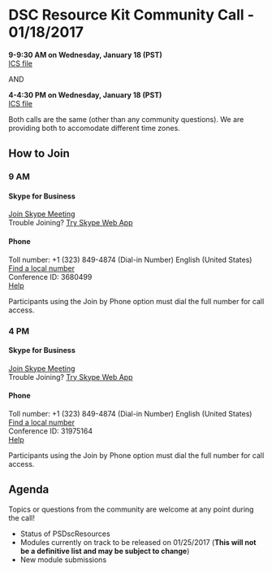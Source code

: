 # DSC Resource Kit Community Call - 01/18/2017

**9-9:30 AM on Wednesday, January 18 (PST)**  
[ICS file](https://github.com/PowerShell/DscResources/blob/master/CommunityCalls/01-18-17/CommunityCall011817(9AM).zip)

AND

**4-4:30 PM on Wednesday, January 18 (PST)**  
[ICS file](https://github.com/PowerShell/DscResources/blob/master/CommunityCalls/01-18-17/CommunityCall011817(4PM).zip)

Both calls are the same (other than any community questions).
We are providing both to accomodate different time zones.

## How to Join

### 9 AM
#### Skype for Business
[Join Skype Meeting](https://meet.lync.com/microsoft/kakeim/JRTMMBT1)  
Trouble Joining? [Try Skype Web App](https://meet.lync.com/microsoft/kakeim/JRTMMBT1?sl=1)

#### Phone
Toll number: +1 (323) 849-4874 (Dial-in Number) English (United States)  
[Find a local number](https://dialin.lync.com/microsoft.com/kakeim?id=3680499)  
Conference ID: 3680499  
[Help](http://go.microsoft.com/fwlink/?LinkId=389737)  

Participants using the Join by Phone option must dial the full number for call access. 

### 4 PM
#### Skype for Business
[Join Skype Meeting](https://meet.lync.com/microsoft/kakeim/79BTR7G1)  
Trouble Joining? [Try Skype Web App](https://meet.lync.com/microsoft/kakeim/79BTR7G1?sl=1)

#### Phone
Toll number: +1 (323) 849-4874 (Dial-in Number) English (United States)  
[Find a local number](https://dialin.lync.com/microsoft.com/kakeim?id=31975164)  
Conference ID: 31975164  
[Help](http://go.microsoft.com/fwlink/?LinkId=389737)

Participants using the Join by Phone option must dial the full number for call access. 

## Agenda

Topics or questions from the community are welcome at any point during the call!

- Status of PSDscResources
- Modules currently on track to be released on 01/25/2017 (**This will not be a definitive list and may be subject to change**)
- New module submissions
